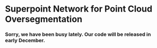 # Superpoint Network for Point Cloud Oversegmentation



### Sorry, we have been busy lately. Our code will be released in early December.
